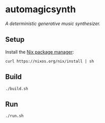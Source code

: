 # automagicsynth
*A deterministic generative music synthesizer.*

## Setup
Install the [Nix package manager](https://nixos.org/nix/):
```
curl https://nixos.org/nix/install | sh
```

## Build
```
./build.sh
```

## Run
```
./run.sh
```
